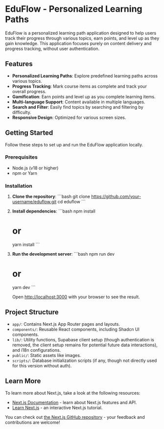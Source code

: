 # EduFlow - Personalized Learning Paths

EduFlow is a personalized learning path application designed to help users track their progress through various topics, earn points, and level up as they gain knowledge. This application focuses purely on content delivery and progress tracking, without user authentication.

## Features

-   **Personalized Learning Paths**: Explore predefined learning paths across various topics.
-   **Progress Tracking**: Mark course items as complete and track your overall progress.
-   **Gamification**: Earn points and level up as you complete learning items.
-   **Multi-language Support**: Content available in multiple languages.
-   **Search and Filter**: Easily find topics by searching and filtering by difficulty.
-   **Responsive Design**: Optimized for various screen sizes.

## Getting Started

Follow these steps to set up and run the EduFlow application locally.

### Prerequisites

-   Node.js (v18 or higher)
-   npm or Yarn

### Installation

1.  **Clone the repository**:
    \`\`\`bash
    git clone https://github.com/your-username/eduflow.git
    cd eduflow
    \`\`\`

2.  **Install dependencies**:
    \`\`\`bash
    npm install
    # or
    yarn install
    \`\`\`

3.  **Run the development server**:
    \`\`\`bash
    npm run dev
    # or
    yarn dev
    \`\`\`

    Open [http://localhost:3000](http://localhost:3000) with your browser to see the result.

## Project Structure

-   `app/`: Contains Next.js App Router pages and layouts.
-   `components/`: Reusable React components, including Shadcn UI components.
-   `lib/`: Utility functions, Supabase client setup (though authentication is removed, the client setup remains for potential future data interactions), and i18n configurations.
-   `public/`: Static assets like images.
-   `scripts/`: Database initialization scripts (if any, though not directly used for this version without auth).

## Learn More

To learn more about Next.js, take a look at the following resources:

-   [Next.js Documentation](https://nextjs.org/docs) - learn about Next.js features and API.
-   [Learn Next.js](https://nextjs.org/learn) - an interactive Next.js tutorial.

You can check out [the Next.js GitHub repository](https://github.com/vercel/next.js/) - your feedback and contributions are welcome!
